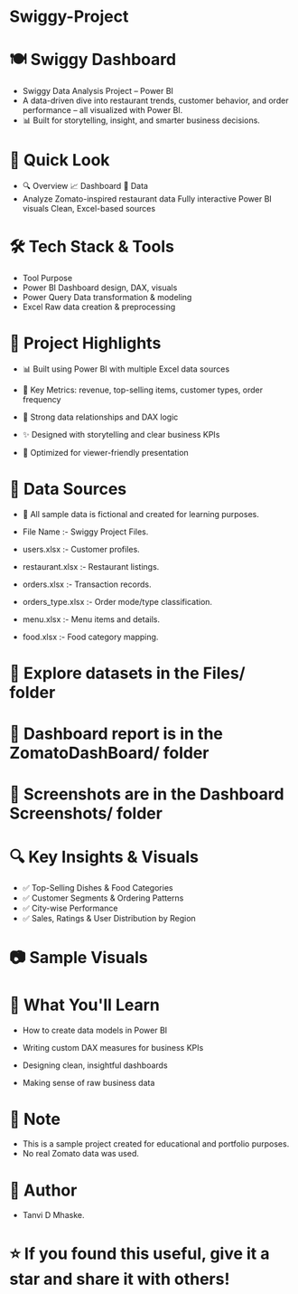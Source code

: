 # Swiggy-Project


# 🍽️ Swiggy Dashboard
- Swiggy Data Analysis Project – Power BI
- A data-driven dive into restaurant trends, customer behavior, and order performance – all visualized with Power BI.
- 📊 Built for storytelling, insight, and smarter business decisions.

# 🚀 Quick Look
- 🔍 Overview	📈 Dashboard	📂 Data
- Analyze Zomato-inspired restaurant data	Fully interactive Power BI visuals	Clean, Excel-based sources

# 🛠️ Tech Stack & Tools
- Tool	Purpose
- Power BI	Dashboard design, DAX, visuals
- Power Query	Data transformation & modeling
- Excel	Raw data creation & preprocessing

# 📌 Project Highlights
- 📊 Built using Power BI with multiple Excel data sources

- 🎯 Key Metrics: revenue, top-selling items, customer types, order frequency

- 🔗 Strong data relationships and DAX logic

- ✨ Designed with storytelling and clear business KPIs

- 📱 Optimized for viewer-friendly presentation

# 📂 Data Sources
- 💾 All sample data is fictional and created for learning purposes.

- File Name :-	Swiggy Project Files.
- users.xlsx :-	Customer profiles.
- restaurant.xlsx :-	Restaurant listings.
- orders.xlsx	:- Transaction records.
- orders_type.xlsx :-	Order mode/type classification.
- menu.xlsx	:- Menu items and details.
- food.xlsx	:- Food category mapping.

# 📁 Explore datasets in the Files/ folder
# 📁 Dashboard report is in the ZomatoDashBoard/ folder
# 📸 Screenshots are in the Dashboard Screenshots/ folder

# 🔍 Key Insights & Visuals
- ✅ Top-Selling Dishes & Food Categories
- ✅ Customer Segments & Ordering Patterns
- ✅ City-wise Performance
- ✅ Sales, Ratings & User Distribution by Region

# 📷 Sample Visuals

# 🧠 What You'll Learn
- How to create data models in Power BI

- Writing custom DAX measures for business KPIs

- Designing clean, insightful dashboards

- Making sense of raw business data

# 📌 Note
- This is a sample project created for educational and portfolio purposes.
- No real Zomato data was used.

# 👤 Author
- Tanvi D Mhaske.

# ⭐️ If you found this useful, give it a star and share it with others!

